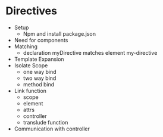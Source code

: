 # Directives
* Setup
  - Npm and install package.json
* Need for components
* Matching
  - declaration myDirective matches element my-directive
* Template Expansion
* Isolate Scope
  - one way bind
  - two way bind
  - method bind
* Link function
  - scope
  - element
  - attrs
  - controller
  - translude function
* Communication with controller
